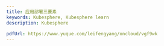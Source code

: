 ```yaml
---
title: 应用部署三要素
keywords: Kubesphere, Kubesphere learn
description: Kubesphere

pdfUrl: https://www.yuque.com/leifengyang/oncloud/vgf9wk
---
```


